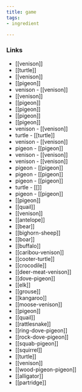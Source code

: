 ```yaml
---
title: game
tags:
- ingredient

---
```



### Links

* [[venison]]
* [[turtle]]
* [[venison]]
* [[pigeon]]
* venison - [[venison]]
* [[venison]]
* [[pigeon]]
* [[pigeon]]
* [[pigeon]]
* [[pigeon]]
* venison - [[venison]]
* turtle - [[turtle]]
* venison - [[venison]]
* pigeon - [[pigeon]]
* venison - [[venison]]
* venison - [[venison]]
* pigeon - [[pigeon]]
* pigeon - [[pigeon]]
* pigeon - [[pigeon]]
* turtle - [[]]
* pigeon - [[pigeon]]
* [[pigeon]]
* [[quail]]
* [[venison]]
* [[antelope]]
* [[bear]]
* [[bighorn-sheep]]
* [[boar]]
* [[buffalo]]
* [[caribou-venison]]
* [[cooter-turtle]]
* [[crocodile]]
* [[deer-meat-venison]]
* [[dove-pigeon]]
* [[elk]]
* [[grouse]]
* [[kangaroo]]
* [[moose-venison]]
* [[pigeon]]
* [[quail]]
* [[rattlesnake]]
* [[ring-dove-pigeon]]
* [[rock-dove-pigeon]]
* [[squab-pigeon]]
* [[squirrel]]
* [[turtle]]
* [[venison]]
* [[wood-pigeon-pigeon]]
* [[alligator]]
* [[partridge]]
